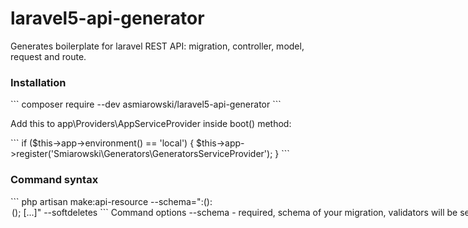 # laravel5-api-generator
Generates boilerplate for laravel REST API: migration, controller, model, request and route.

<h3>Installation</h3>
```
composer require --dev asmiarowski/laravel5-api-generator
```
<p>Add this to app\Providers\AppServiceProvider inside boot() method:</p>
```
if ($this->app->environment() == 'local') {
    $this->app->register('Smiarowski\Generators\GeneratorsServiceProvider');
}
```
<h3>Command syntax</h3>
```
php artisan make:api-resource <table_name> --schema="<column_name>:<column_type>(<arguments>):<option>(<arguments>); [...]" --softdeletes
```
<h3>Command options</h3>
<p>--schema - required, schema of your migration, validators will be set based on fields and types specified.</p>
<p>--softdeletes - optional, add softDeletes() to migration</p>
<h3>Column types</h3>
<p>http://laravel.com/docs/5.1/migrations#creating-columns</p>
<h3>Custom types</h3>
<p>- email - puts string type column in your migration and email validation for your request</p>
<h3>Column options</h3> 
<p>foreign, index, unique, default, nullable, first, after, unsigned</p>
<h3>Example command</h3>
```
php artisan make:api-resource emails --schema="email:email:unique; title:string; body:text; status:integer:default(1); user_id:integer:foreign(users)" --softdeletes
```
<p>Creates:</p> 
<p>app/Http/Controllers/EmailController.php</p>
<p>app/Htpp/Requests/EmailRequest.php</p>
<p>app/Email.php</p>
<p>database/migrations/*timestamp*_create_emails_table.php</p>
<p>And appends resource routes to app/routes.php with pattern for id of the resource.</p>

